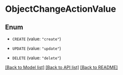 # ObjectChangeActionValue

## Enum


* `CREATE` (value: `"create"`)

* `UPDATE` (value: `"update"`)

* `DELETE` (value: `"delete"`)


[[Back to Model list]](../README.md#documentation-for-models) [[Back to API list]](../README.md#documentation-for-api-endpoints) [[Back to README]](../README.md)


